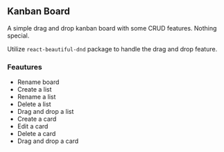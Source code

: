 ## Kanban Board
A simple drag and drop kanban board with some CRUD features. Nothing special.

Utilize ```react-beautiful-dnd``` package to handle the drag and drop feature. 

### Feautures
- Rename board
- Create a list
- Rename a list
- Delete a list
- Drag and drop a list
- Create a card
- Edit a card
- Delete a card
- Drag and drop a card
